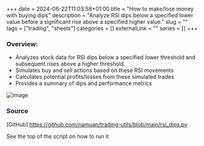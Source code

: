 +++
date = 2024-06-22T11:03:58+01:00
title = "How to make/lose money with buying dips"
description = "Analyze RSI dips below a specified lower value before a significant rise above a specified higher value."
slug = ""
tags = ["trading", "sheets"]
categories = []
externalLink = ""
series = []
+++

### Overview:

- Analyzes stock data for RSI dips below a specified lower threshold and subsequent rises above a higher threshold.
- Simulates buy and sell actions based on these RSI movements
- Calculates potential profits/losses from these simulated trades
- Provides a summary of dips and performance metrics

![image](/images/2024/06/22/1719050942.png)

### Source

[GitHub] https://github.com/namuan/trading-utils/blob/main/rsi_dips.py

See the top of the script on how to run it
